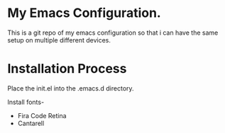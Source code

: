 # My Emacs Configuration.

This is a git repo of my emacs configuration so that i can have the same setup on multiple different devices.

# Installation Process
Place the init.el into the .emacs.d directory.

Install fonts-
* Fira Code Retina
* Cantarell